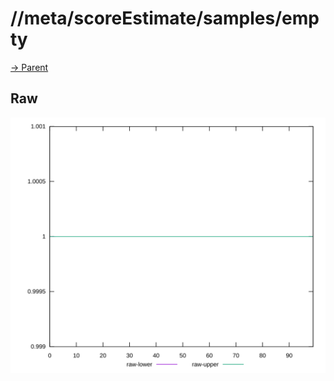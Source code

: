
# //meta/scoreEstimate/samples/empty

[→ Parent](../..)


## Raw

![PLOT: raw-values](./raw/values.svg)